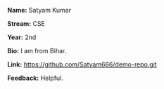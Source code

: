 **Name:** Satyam Kumar

**Stream:** CSE

**Year:** 2nd

**Bio:** I am from Bihar.

**Link:** https://github.com/Satyam666/demo-repo.git

**Feedback:** Helpful.